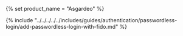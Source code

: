 {% set product_name = "Asgardeo" %}

{% include "../../../../../includes/guides/authentication/passwordless-login/add-passwordless-login-with-fido.md" %}